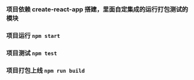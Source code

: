 
### 项目依赖  create-react-app 搭建，里面自定集成的运行打包测试的模块

###  项目运行 `npm start`

### 项目测试 `npm test`

### 项目打包上线 `npm run build`
